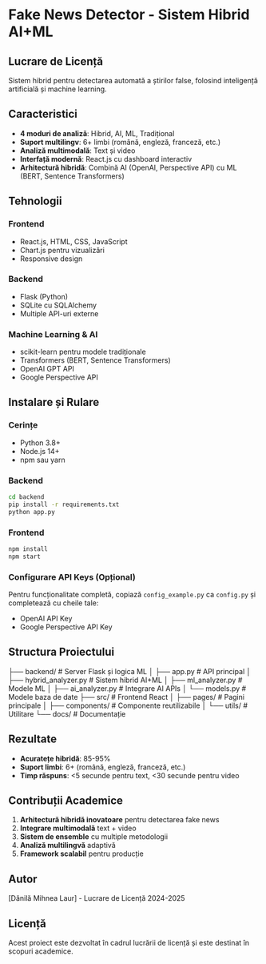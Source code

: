 # Fake News Detector - Sistem Hibrid AI+ML

## Lucrare de Licență

Sistem hibrid pentru detectarea automată a știrilor false, folosind inteligență artificială și machine learning.

## Caracteristici

- **4 moduri de analiză**: Hibrid, AI, ML, Tradițional
- **Suport multilingv**: 6+ limbi (română, engleză, franceză, etc.)
- **Analiză multimodală**: Text și video
- **Interfață modernă**: React.js cu dashboard interactiv
- **Arhitectură hibridă**: Combină AI (OpenAI, Perspective API) cu ML (BERT, Sentence Transformers)

## Tehnologii

### Frontend
- React.js, HTML, CSS, JavaScript
- Chart.js pentru vizualizări
- Responsive design

### Backend
- Flask (Python)
- SQLite cu SQLAlchemy
- Multiple API-uri externe

### Machine Learning & AI
- scikit-learn pentru modele tradiționale
- Transformers (BERT, Sentence Transformers)
- OpenAI GPT API
- Google Perspective API

## Instalare și Rulare

### Cerințe
- Python 3.8+
- Node.js 14+
- npm sau yarn

### Backend
```bash
cd backend
pip install -r requirements.txt
python app.py
```

### Frontend
```bash
npm install
npm start
```

### Configurare API Keys (Opțional)
Pentru funcționalitate completă, copiază `config_example.py` ca `config.py` și completează cu cheile tale:
- OpenAI API Key
- Google Perspective API Key

## Structura Proiectului
├── backend/ # Server Flask și logica ML
│ ├── app.py # API principal
│ ├── hybrid_analyzer.py # Sistem hibrid AI+ML
│ ├── ml_analyzer.py # Modele ML
│ ├── ai_analyzer.py # Integrare AI APIs
│ └── models.py # Modele baza de date
├── src/ # Frontend React
│ ├── pages/ # Pagini principale
│ ├── components/ # Componente reutilizabile
│ └── utils/ # Utilitare
└── docs/ # Documentație

## Rezultate

- **Acuratețe hibridă**: 85-95%
- **Suport limbi**: 6+ (română, engleză, franceză, etc.)
- **Timp răspuns**: <5 secunde pentru text, <30 secunde pentru video

## Contribuții Academice

1. **Arhitectură hibridă inovatoare** pentru detectarea fake news
2. **Integrare multimodală** text + video
3. **Sistem de ensemble** cu multiple metodologii
4. **Analiză multilingvă** adaptivă
5. **Framework scalabil** pentru producție

## Autor

[Dănilă Mihnea Laur] - Lucrare de Licență 2024-2025

## Licență

Acest proiect este dezvoltat în cadrul lucrării de licență și este destinat în scopuri academice.
